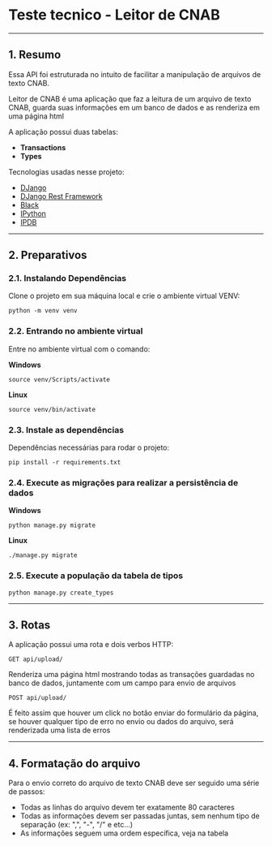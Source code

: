 # Teste tecnico - Leitor de CNAB

---

## 1. Resumo

Essa API foi estruturada no intuito de facilitar a manipulação de arquivos de texto CNAB.

Leitor de CNAB é uma aplicação que faz a leitura de um arquivo de texto CNAB, guarda suas informações em um banco de dados
e as renderiza em uma página html

A aplicação possui duas tabelas:

- **Transactions**
- **Types**

Tecnologias usadas nesse projeto:

- [DJango](https://www.djangoproject.com/)
- [DJango Rest Framework](https://www.django-rest-framework.org/)
- [Black](https://pypi.org/project/black/)
- [IPython](https://pypi.org/project/ipython/)
- [IPDB](https://pypi.org/project/ipdb/)

---

## 2. Preparativos

### 2.1. Instalando Dependências

Clone o projeto em sua máquina local e crie o ambiente virtual VENV:

```shell
python -m venv venv
```

### 2.2. Entrando no ambiente virtual

Entre no ambiente virtual com o comando:

**Windows**

```shell
source venv/Scripts/activate
```

**Linux**

```shell
source venv/bin/activate
```

### 2.3. Instale as dependências

Dependências necessárias para rodar o projeto:

```shell
pip install -r requirements.txt
```

### 2.4. Execute as migrações para realizar a persistência de dados

**Windows**

```shell
python manage.py migrate
```

**Linux**

```shell
./manage.py migrate
```

### 2.5. Execute a população da tabela de tipos

```shell
python manage.py create_types
```

---

## 3. Rotas

A aplicação possui uma rota e dois verbos HTTP:

`GET api/upload/`

Renderiza uma página html mostrando todas as transações guardadas no banco de dados, juntamente com um campo para envio de arquivos

`POST api/upload/`

É feito assim que houver um click no botão enviar do formulário da página,
se houver qualquer tipo de erro no envio ou dados do arquivo, será renderizada uma lista de erros

---

## 4. Formatação do arquivo

Para o envio correto do arquivo de texto CNAB deve ser seguido uma série de passos:
- Todas as linhas do arquivo devem ter exatamente 80 caracteres
- Todas as informações devem ser passadas juntas, sem nenhum tipo de separação (ex: ",", "-", "/" e etc...)
- As informações seguem uma ordem específica, veja na tabela
